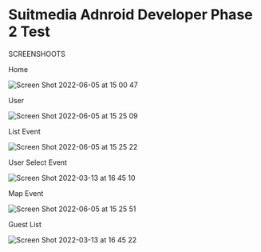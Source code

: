 # Suitmedia Adnroid Developer Phase 2 Test

SCREENSHOOTS


Home


![Screen Shot 2022-06-05 at 15 00 47](https://user-images.githubusercontent.com/14908791/172042995-28940c6f-4737-42f7-bacf-984c370437b9.png)



User


![Screen Shot 2022-06-05 at 15 25 09](https://user-images.githubusercontent.com/14908791/172043015-fa07f681-03cf-4efd-a1c9-b2852ccf1692.png)



List Event


![Screen Shot 2022-06-05 at 15 25 22](https://user-images.githubusercontent.com/14908791/172043037-b4806fcd-4508-4647-a810-d0cda6e5105b.png)



User Select Event


![Screen Shot 2022-03-13 at 16 45 10](https://user-images.githubusercontent.com/14908791/158054057-2ca018db-5d14-4b5b-b77f-da6dd47ade29.png)


Map Event


![Screen Shot 2022-06-05 at 15 25 51](https://user-images.githubusercontent.com/14908791/172043064-b4cd0761-7278-4ebe-bdc7-725ac70695dc.png)



Guest List

![Screen Shot 2022-03-13 at 16 45 22](https://user-images.githubusercontent.com/14908791/158054075-74009343-c59c-494e-9b6d-9ff9504937d8.png)


